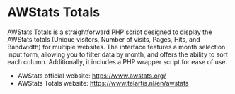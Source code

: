 # AWStats Totals

AWStats Totals is a straightforward PHP script designed to display the AWStats totals (Unique visitors, Number of visits, Pages, Hits, and Bandwidth) for multiple websites. The interface features a month selection input form, allowing you to filter data by month, and offers the ability to sort each column. Additionally, it includes a PHP wrapper script for ease of use.

- AWStats official website: https://www.awstats.org/
- AWStats Totals website: https://www.telartis.nl/en/awstats
